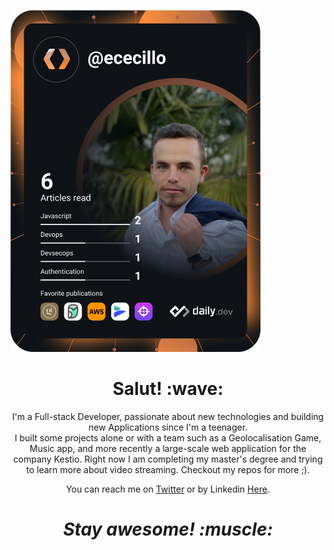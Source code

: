 <a href="https://app.daily.dev/ececillo" class="display: flex;"><img src="https://github.com/ECecillo/ECecillo/blob/main/devcard.svg" width="400" alt="Enzo CECILLON's Dev Card"/></a>

<h1 align='center'> Salut! :wave:</h1>
<p align='center'>
  I'm a Full-stack Developer, passionate about new technologies and building new Applications since I'm a teenager. <br /> 
  I built some projects alone or with a team such as a Geolocalisation Game, Music app, and more recently a large-scale web application for the company Kestio.
  Right now I am completing my master's degree and trying to learn more about video streaming.
  Checkout my repos for more ;).
</p>
<p align='center'> You can reach me on <a href="https://twitter.com/ececillo1">Twitter</a> or by Linkedin <a href="https://www.linkedin.com/ececillo/">Here</a>.</p>

<h1 align='center'><i>Stay awesome! :muscle:</i></h1>
